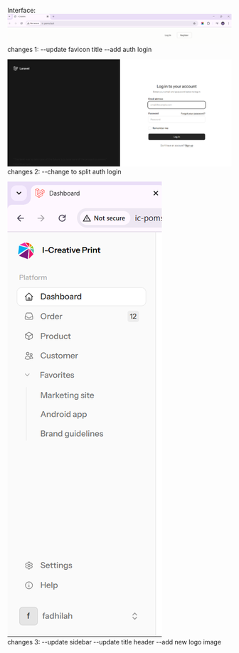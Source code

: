 Interface:
![alt text](image.png)
changes 1:
--update favicon title
--add auth login

![alt text](image-1.png)
changes 2:
--change to split auth login

![alt text](image-2.png)    
changes 3:
--update sidebar
--update title header
--add new logo image